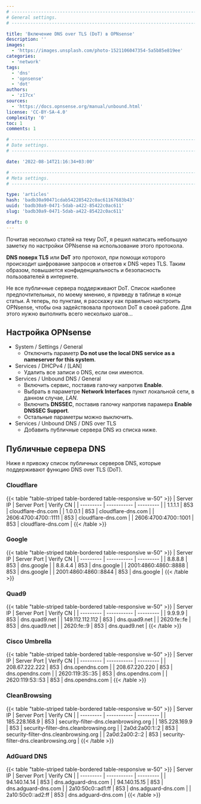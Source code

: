 ```yaml
---
# -------------------------------------------------------------------------------------------------------------------- #
# General settings.
# -------------------------------------------------------------------------------------------------------------------- #

title: 'Включение DNS over TLS (DoT) в OPNsense'
description: ''
images:
  - 'https://images.unsplash.com/photo-1521106047354-5a5b85e819ee'
categories:
  - 'network'
tags:
  - 'dns'
  - 'opnsense'
  - 'dot'
authors:
  - 'z17cx'
sources:
  - 'https://docs.opnsense.org/manual/unbound.html'
license: 'CC-BY-SA-4.0'
complexity: '0'
toc: 1
comments: 1

# -------------------------------------------------------------------------------------------------------------------- #
# Date settings.
# -------------------------------------------------------------------------------------------------------------------- #

date: '2022-08-14T21:16:34+03:00'

# -------------------------------------------------------------------------------------------------------------------- #
# Meta settings.
# -------------------------------------------------------------------------------------------------------------------- #

type: 'articles'
hash: 'badb30a90471cdab542285422c0ac61167683b43'
uuid: 'badb30a9-0471-5dab-a422-85422c0ac611'
slug: 'badb30a9-0471-5dab-a422-85422c0ac611'

draft: 0
---
```


Почитав несколько статей на тему DoT, я решил написать небольшую заметку по настройки OPNsense на использование этого протокола.

<!--more-->

**DNS поверх TLS** или **DoT** это протокол, при помощи которого происходит шифрование запросов и ответов к DNS через TLS. Таким образом, повышается конфиденциальность и безопасность пользователей в интернете.

Не все публичные сервера поддерживают DoT. Список наиболее предпочтительных, по моему мнению, я приведу в таблице в конце статьи. А теперь, по пунктам, я расскажу как правильно настроить OPNsense, чтобы она задействовала протокол DoT в своей работе. Для этого нужно выполнить всего несколько шагов...

## Настройка OPNsense

- System / Settings / General
  - Отключить параметр **Do not use the local DNS service as a nameserver for this system**.
- Services / DHCPv4 / [LAN]
  - Удалить все записи о DNS, если они имеются.
- Services / Unbound DNS / General
  - Включить сервис, поставив галочку напротив **Enable**.
  - Выбрать в параметре **Network Interfaces** пункт локальной сети, в данном случае, *LAN*.
  - Включить **DNSSEC**, поставив галочку напротив парамера **Enable DNSSEC Support**.
  - Остальные параметры можно выключить.
- Services / Unbound DNS / DNS over TLS
  - Добавить публичные сервера DNS из списка ниже.

## Публичные сервера DNS

Ниже я привожу список публичных серверов DNS, которые поддерживают функцию DNS over TLS (DoT).

### Cloudflare

{{< table "table-striped table-bordered table-responsive w-50" >}}
| Server IP | Server Port | Verify CN |
| --------- | ----------- | --------- |
| 1.1.1.1 | 853 | cloudflare-dns.com |
| 1.0.0.1 | 853 | cloudflare-dns.com |
| 2606:4700:4700::1111 | 853 | cloudflare-dns.com |
| 2606:4700:4700::1001 | 853 | cloudflare-dns.com |
{{< /table >}}

### Google

{{< table "table-striped table-bordered table-responsive w-50" >}}
| Server IP | Server Port | Verify CN |
| --------- | ----------- | --------- |
| 8.8.8.8 | 853 | dns.google |
| 8.8.4.4 | 853 | dns.google |
| 2001:4860:4860::8888 | 853 | dns.google |
| 2001:4860:4860::8844 | 853 | dns.google |
{{< /table >}}

### Quad9

{{< table "table-striped table-bordered table-responsive w-50" >}}
| Server IP | Server Port | Verify CN |
| --------- | ----------- | --------- |
| 9.9.9.9 | 853 | dns.quad9.net |
| 149.112.112.112 | 853 | dns.quad9.net |
| 2620:fe::fe | 853 | dns.quad9.net |
| 2620:fe::9 | 853 | dns.quad9.net |
{{< /table >}}

### Cisco Umbrella

{{< table "table-striped table-bordered table-responsive w-50" >}}
| Server IP | Server Port | Verify CN |
| --------- | ----------- | --------- |
| 208.67.222.222 | 853 | dns.opendns.com |
| 208.67.220.220 | 853 | dns.opendns.com |
| 2620:119:35::35 | 853 | dns.opendns.com |
| 2620:119:53::53 | 853 | dns.opendns.com |
{{< /table >}}

### CleanBrowsing

{{< table "table-striped table-bordered table-responsive w-50" >}}
| Server IP | Server Port | Verify CN |
| --------- | ----------- | --------- |
| 185.228.168.9 | 853 | security-filter-dns.cleanbrowsing.org |
| 185.228.169.9 | 853 | security-filter-dns.cleanbrowsing.org |
| 2a0d:2a00:1::2 | 853 | security-filter-dns.cleanbrowsing.org |
| 2a0d:2a00:2::2 | 853 | security-filter-dns.cleanbrowsing.org |
{{< /table >}}

### AdGuard DNS

{{< table "table-striped table-bordered table-responsive w-50" >}}
| Server IP | Server Port | Verify CN |
| --------- | ----------- | --------- |
| 94.140.14.14 | 853 | dns.adguard-dns.com |
| 94.140.15.15 | 853 | dns.adguard-dns.com |
| 2a10:50c0::ad1:ff | 853 | dns.adguard-dns.com |
| 2a10:50c0::ad2:ff | 853 | dns.adguard-dns.com |
{{< /table >}}
